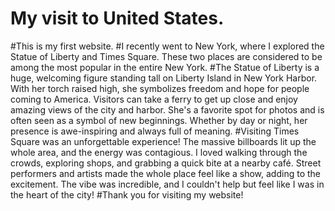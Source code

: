 # My visit to United States.
#This is my first website.
#I recently went to New York, where I explored the Statue of Liberty and Times Square. These two places are considered to be among the most popular in the entire New York.
#The Statue of Liberty is a huge, welcoming figure standing tall on Liberty Island in New York Harbor. With her torch raised high, she symbolizes freedom and hope for people coming to America. Visitors can take a ferry to get up close and enjoy amazing views of the city and harbor. She's a favorite spot for photos and is often seen as a symbol of new beginnings. Whether by day or night, her presence is awe-inspiring and always full of meaning.
#Visiting Times Square was an unforgettable experience! The massive billboards lit up the whole area, and the energy was contagious. I loved walking through the crowds, exploring shops, and grabbing a quick bite at a nearby café. Street performers and artists made the whole place feel like a show, adding to the excitement. The vibe was incredible, and I couldn't help but feel like I was in the heart of the city!
#Thank you for visiting my website!
